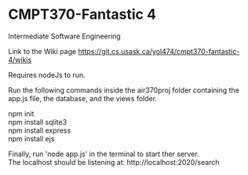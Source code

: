 # CMPT370-Fantastic 4

Intermediate Software Engineering

Link to the Wiki page https://git.cs.usask.ca/yol474/cmpt370-fantastic-4/wikis

Requires nodeJs to run.<br>

Run the following commands inside the air370proj folder containing the 
app.js file, the database, and the views folder.<br>

npm init <br>
npm install sqlite3<br>
npm install express<br>
npm install ejs<br>

Finally, run 'node app.js'  in the terminal to start ther server. <br>
The localhost should be listening at: http://localhost:2020/search
